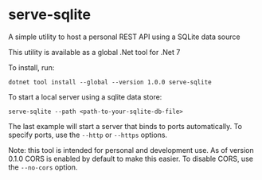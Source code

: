 # serve-sqlite
A simple utility to host a personal REST API using a SQLite data source

This utility is available as a global .Net tool for .Net 7

To install, run:
```
dotnet tool install --global --version 1.0.0 serve-sqlite
```

To start a local server using a sqlite data store:
```
serve-sqlite --path <path-to-your-sqlite-db-file>
```

The last example will start a server that binds to ports automatically.  To specify ports, use the `--http` or `--https` options.

Note: this tool is intended for personal and development use.  As of version 0.1.0 CORS is enabled by default to make this easier.  To disable CORS, use the `--no-cors` option.  
